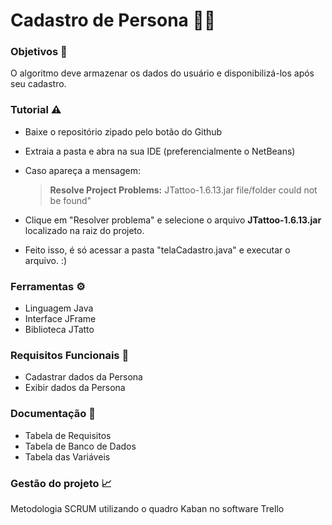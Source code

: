 # Cadastro de Persona :woman::man:

### Objetivos  :dart:

O algoritmo deve armazenar os dados do usuário e disponibilizá-los após seu cadastro.

### Tutorial ⚠️

- Baixe o repositório zipado pelo botão do Github 

- Extraia a pasta e abra na sua IDE (preferencialmente o NetBeans)

- Caso apareça a mensagem:

  > **Resolve Project Problems:** JTattoo-1.6.13.jar file/folder could not be found"

- Clique em "Resolver problema" e selecione o arquivo **JTattoo-1.6.13.jar** localizado na raiz do projeto. 
- Feito isso, é só acessar a pasta "telaCadastro.java" e executar o arquivo. :)

### Ferramentas  :gear:

- Linguagem Java
- Interface JFrame
- Biblioteca JTatto

### Requisitos Funcionais :bookmark_tabs:

- Cadastrar dados da Persona
- Exibir dados da Persona

### Documentação :memo:

- Tabela de Requisitos
- Tabela de Banco de Dados
- Tabela das Variáveis

### Gestão do projeto :chart_with_upwards_trend:

Metodologia SCRUM utilizando o quadro Kaban no software Trello
